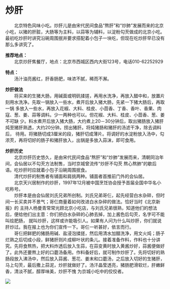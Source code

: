 # 炒肝  
  
&emsp;&emsp;北京特色风味小吃。炒肝儿是由宋代民间食品“熬肝”和“炒肺”发展而来的北京小吃，以猪的肝脏，大肠等为主料，以蒜等为辅料，以淀粉勾芡做成的北京小吃。最初吃炒肝时讲究沿碗周围抿并要求搭配着小包子一块吃，但现在吃炒肝早已没有那么多讲究了。  
  
**推荐地点：**  
&emsp;&emsp;北京炒肝焦餐厅，地点：北京市西城区西内大街123号，电话010-62252929  
  
**特点：**  
&emsp;&emsp;汤汁油亮酱红，肝香肠肥，味浓不腻，稀而不澥。  
  
**炒肝做法**  
&emsp;&emsp;将买来的生猪大肠，用碱面或明矾揉搓，再用水洗净，再放入醋中和，放置片刻用水洗净。先取一锅放入一些水，煮开后放入猪大肠，先紧一下猪大肠后，再取一锅 多放入一些水，再放入花椒、大料、桂皮、小茴香、丁香、香叶、香果、肉寇、葱、姜、蒜等调料。少一两种也可以。但花椒、大料、桂皮、小茴香、葱、姜不可缺 少。料水煮开后放入猪大肠，大约煮上20－30分钟后，取出猪肠放入猪肝炖至猪肝熟透，大约20分钟。捞出猪肝。将炖猪肠和猪肝的汤滤干净，除去调料后， 待用。将猪肠切成3厘米的段，猪肝切成薄片。将调好的水淀粉放入汤中，勾浓芡，再将切好的肠子和猪肝放入，出锅是多放入蒜沫，即可食用。  

**炒肝历史**   
&emsp;&emsp;北京炒肝历史悠久，是由宋代民间食品“熬肝”和“炒肺”发展而来，清朝同治年间，会仙居以不勾芡方法制售，当时京城曾流传“炒肝不勾芡 熬心熬肺”的歇后语。吃炒肝时应就着小包子沿碗周围抿食。  
&emsp;&emsp;清代炒肝的制售者有铺面和肩挑两种。铺面者首推前门外的会仙居。  
&emsp;&emsp;北京天兴居制作的炒肝，1997年12月被中国烹饪协会授予首届全国中华名小吃称号。  
&emsp;&emsp;炒肝本是由会仙居刘氏兄弟所创制。刘氏兄弟哥仨，起先经营白水杂碎，但时间一长买卖并不景气；哥仨商量着如何改进白水杂碎的做法。恰好当时《北京新报》的 主持人杨曼青常常光顾北京小吃店，与刘氏兄弟很熟，知道他们的想法后，便给他们出主意：你们把白水杂碎的心肺去掉，加上酱色后勾芡，名字可不能叫烩肥肠， 就叫炒肝，这样或许能吸引人。如果有人问为什么叫炒肝，你们就说肝炒过。我在报上也为你们宣传一下。哥仨一听甚好，依言而行。  
&emsp;&emsp;哥仨把鲜肥的猪肠用碱、盐浸泡揉搓，然后用清水加醋洗净，用文火炖；肠子烂熟之后切成小段，鲜猪肝则片成柳叶状的条儿。接着准备作料，作料也十分讲究。先将食熬热，把大料炸透后放入生蒜，在蒜变黄时放入黄酱炒好，蒜酱便做好了。此外还要熬上好的口蘑汤备用。作料备好后，就可制作炒肝了。先将切好的熟肠段放入沸汤中，然后放入蒜酱、葱花、姜末和口蘑汤，之后放入切好的生猪肝，马上勾芡，最后撒上蒜泥，炒肝就做好了。汤汗晶莹透亮，猪肠肥滑软烂，肝嫩鲜香，清淡不腻，醇厚味美，炒肝不愧 为京城小吃中的佼佼者。  
  
![](https://6sqf8k4x.fast-github.tk/-----https://raw.githubusercontent.com/szqq0512/Pic/main/img/202201211933874.png)  